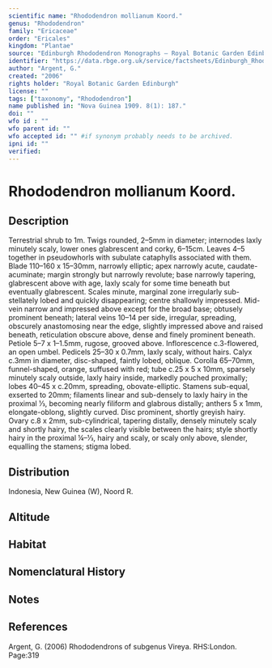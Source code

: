 ```yaml
---
scientific name: "Rhododendron mollianum Koord."
genus: "Rhododendron"
family: "Ericaceae"
order: "Ericales"
kingdom: "Plantae"
source: "Edinburgh Rhododendron Monographs – Royal Botanic Garden Edinburgh"
identifier: "https://data.rbge.org.uk/service/factsheets/Edinburgh_Rhododendron_Monographs.xhtml"
author: "Argent, G."
created: "2006"
rights holder: "Royal Botanic Garden Edinburgh"
license: ""
tags: ["taxonomy", "Rhododendron"]
name published in: "Nova Guinea 1909. 8(1): 187."
doi: ""
wfo id : ""
wfo parent id: ""
wfo accepted id: "" #if synonym probably needs to be archived.                      
ipni id: ""
verified:
---
```


                       

# Rhododendron mollianum Koord.

## Description
Terrestrial shrub to 1m. Twigs rounded, 2–5mm in diameter; internodes laxly minutely scaly, lower ones glabrescent and corky, 6–15cm. Leaves 4–5 together in pseudo­whorls with subulate cataphylls associated with them. Blade 110–160 x 15–30mm, narrowly elliptic; apex narrowly acute, caudate-acuminate; margin strongly but narrowly revolute; base narrowly tapering, glabrescent above with age, laxly scaly for some time beneath but eventually glabrescent. Scales minute, marginal zone irregularly sub-stellately lobed and quickly disappearing; centre shallowly impressed. Mid-vein narrow and impressed above except for the broad base; obtusely prominent beneath; lateral veins 10–14 per side, irregular, spreading, obscurely anastomosing near the edge, slightly impressed above and raised beneath, reticulation obscure above, dense and finely prominent beneath. Petiole 5–7 x 1–1.5mm, rugose, grooved above. Inflorescence c.3-flowered, an open umbel. Pedicels 25–30 x 0.7mm, laxly scaly, without hairs. Calyx c.3mm in diameter, disc-shaped, faintly lobed, oblique. Corolla 65–70mm, funnel-shaped, orange, suffused with red; tube c.25 x 5 x 10mm, sparsely minutely scaly outside, laxly hairy inside, markedly pouched proximally; lobes 40–45 x c.20mm, spreading, obovate-elliptic. Stamens sub-equal, exserted to 20mm; filaments linear and sub-densely to laxly hairy in the proximal 1⁄3, becoming nearly filiform and glabrous distally; anthers 5 x 1mm, elongate-oblong, slightly curved. Disc prominent, shortly greyish hairy. Ovary c.8 x 2mm, sub-cylindrical, tapering distally, densely minutely scaly and shortly hairy, the scales clearly visible between the hairs; style shortly hairy in the proximal ¼–1⁄3, hairy and scaly, or scaly only above, slender, equalling the stamens; stigma lobed.

## Distribution
Indonesia, New Guinea (W), Noord R.

## Altitude


## Habitat


## Nomenclatural History

                       
## Notes


## References

Argent, G. (2006) Rhododendrons of subgenus Vireya. RHS:London. Page:319
